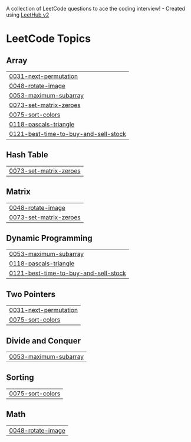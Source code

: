 A collection of LeetCode questions to ace the coding interview! - Created using [LeetHub v2](https://github.com/arunbhardwaj/LeetHub-2.0)
<!---LeetCode Topics Start-->
# LeetCode Topics
## Array
|  |
| ------- |
| [0031-next-permutation](https://github.com/naaakul/Leetcode/tree/master/0031-next-permutation) |
| [0048-rotate-image](https://github.com/naaakul/Leetcode/tree/master/0048-rotate-image) |
| [0053-maximum-subarray](https://github.com/naaakul/Leetcode/tree/master/0053-maximum-subarray) |
| [0073-set-matrix-zeroes](https://github.com/naaakul/Leetcode/tree/master/0073-set-matrix-zeroes) |
| [0075-sort-colors](https://github.com/naaakul/Leetcode/tree/master/0075-sort-colors) |
| [0118-pascals-triangle](https://github.com/naaakul/Leetcode/tree/master/0118-pascals-triangle) |
| [0121-best-time-to-buy-and-sell-stock](https://github.com/naaakul/Leetcode/tree/master/0121-best-time-to-buy-and-sell-stock) |
## Hash Table
|  |
| ------- |
| [0073-set-matrix-zeroes](https://github.com/naaakul/Leetcode/tree/master/0073-set-matrix-zeroes) |
## Matrix
|  |
| ------- |
| [0048-rotate-image](https://github.com/naaakul/Leetcode/tree/master/0048-rotate-image) |
| [0073-set-matrix-zeroes](https://github.com/naaakul/Leetcode/tree/master/0073-set-matrix-zeroes) |
## Dynamic Programming
|  |
| ------- |
| [0053-maximum-subarray](https://github.com/naaakul/Leetcode/tree/master/0053-maximum-subarray) |
| [0118-pascals-triangle](https://github.com/naaakul/Leetcode/tree/master/0118-pascals-triangle) |
| [0121-best-time-to-buy-and-sell-stock](https://github.com/naaakul/Leetcode/tree/master/0121-best-time-to-buy-and-sell-stock) |
## Two Pointers
|  |
| ------- |
| [0031-next-permutation](https://github.com/naaakul/Leetcode/tree/master/0031-next-permutation) |
| [0075-sort-colors](https://github.com/naaakul/Leetcode/tree/master/0075-sort-colors) |
## Divide and Conquer
|  |
| ------- |
| [0053-maximum-subarray](https://github.com/naaakul/Leetcode/tree/master/0053-maximum-subarray) |
## Sorting
|  |
| ------- |
| [0075-sort-colors](https://github.com/naaakul/Leetcode/tree/master/0075-sort-colors) |
## Math
|  |
| ------- |
| [0048-rotate-image](https://github.com/naaakul/Leetcode/tree/master/0048-rotate-image) |
<!---LeetCode Topics End-->